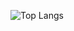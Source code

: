 ![Top Langs](https://github-readme-stats.vercel.app/api/top-langs/?username=sajithrw&hide_progress=true&theme=dark)
